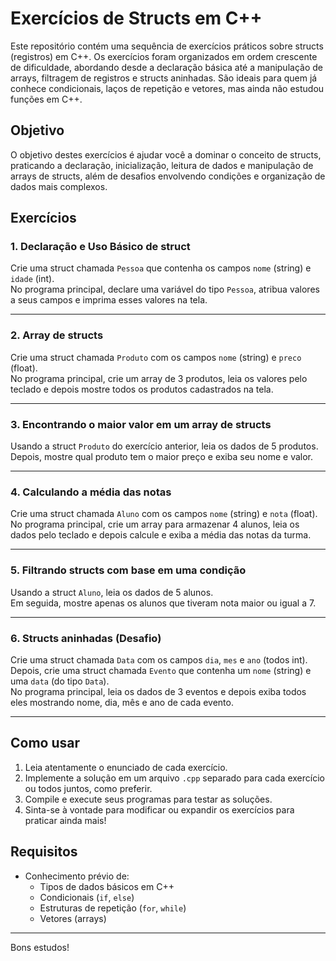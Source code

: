 # Exercícios de Structs em C++

Este repositório contém uma sequência de exercícios práticos sobre structs (registros) em C++. Os exercícios foram organizados em ordem crescente de dificuldade, abordando desde a declaração básica até a manipulação de arrays, filtragem de registros e structs aninhadas. São ideais para quem já conhece condicionais, laços de repetição e vetores, mas ainda não estudou funções em C++.

## Objetivo

O objetivo destes exercícios é ajudar você a dominar o conceito de structs, praticando a declaração, inicialização, leitura de dados e manipulação de arrays de structs, além de desafios envolvendo condições e organização de dados mais complexos.

## Exercícios

### 1. Declaração e Uso Básico de struct

Crie uma struct chamada `Pessoa` que contenha os campos `nome` (string) e `idade` (int).  
No programa principal, declare uma variável do tipo `Pessoa`, atribua valores a seus campos e imprima esses valores na tela.

---

### 2. Array de structs

Crie uma struct chamada `Produto` com os campos `nome` (string) e `preco` (float).  
No programa principal, crie um array de 3 produtos, leia os valores pelo teclado e depois mostre todos os produtos cadastrados na tela.

---

### 3. Encontrando o maior valor em um array de structs

Usando a struct `Produto` do exercício anterior, leia os dados de 5 produtos.  
Depois, mostre qual produto tem o maior preço e exiba seu nome e valor.

---

### 4. Calculando a média das notas

Crie uma struct chamada `Aluno` com os campos `nome` (string) e `nota` (float).  
No programa principal, crie um array para armazenar 4 alunos, leia os dados pelo teclado e depois calcule e exiba a média das notas da turma.

---

### 5. Filtrando structs com base em uma condição

Usando a struct `Aluno`, leia os dados de 5 alunos.  
Em seguida, mostre apenas os alunos que tiveram nota maior ou igual a 7.

---

### 6. Structs aninhadas (Desafio)

Crie uma struct chamada `Data` com os campos `dia`, `mes` e `ano` (todos int).  
Depois, crie uma struct chamada `Evento` que contenha um `nome` (string) e uma `data` (do tipo `Data`).  
No programa principal, leia os dados de 3 eventos e depois exiba todos eles mostrando nome, dia, mês e ano de cada evento.

---

## Como usar

1. Leia atentamente o enunciado de cada exercício.
2. Implemente a solução em um arquivo `.cpp` separado para cada exercício ou todos juntos, como preferir.
3. Compile e execute seus programas para testar as soluções.
4. Sinta-se à vontade para modificar ou expandir os exercícios para praticar ainda mais!

## Requisitos

- Conhecimento prévio de:  
  - Tipos de dados básicos em C++
  - Condicionais (`if`, `else`)
  - Estruturas de repetição (`for`, `while`)
  - Vetores (arrays)
---

Bons estudos!